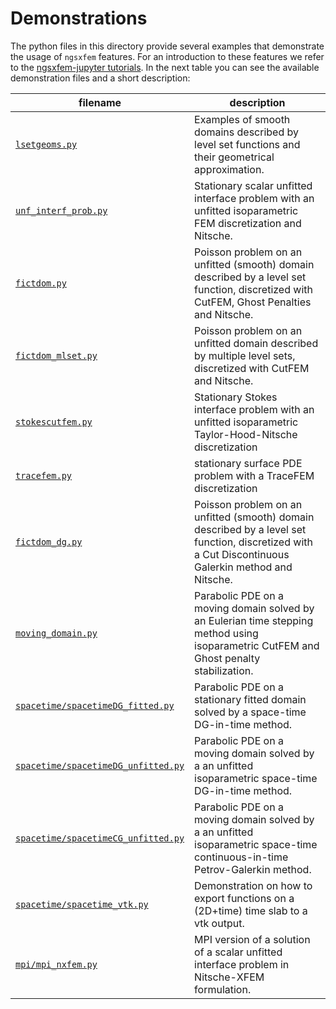 # Demonstrations

The python files in this directory provide several examples that demonstrate the usage of `ngsxfem` features. For an introduction to these features we refer to the [ngsxfem-jupyter tutorials](https://github.com/ngsxfem/ngsxfem-jupyter). In the next table you can see the available demonstration files and a short description:

| filename | description | 
|-|-|
| [`lsetgeoms.py`](lsetgeoms.py) | Examples of smooth domains described by level set functions and their geometrical approximation. |
| [`unf_interf_prob.py`](unf_interf_prob.py) | Stationary scalar unfitted interface problem with an unfitted isoparametric FEM discretization and Nitsche. |
| [`fictdom.py`](fictdom.py) | Poisson problem on an unfitted (smooth) domain described by a level set function, discretized with CutFEM, Ghost Penalties and Nitsche. |
| [`fictdom_mlset.py`](fictdom_mlset.py) | Poisson problem on an unfitted domain described by multiple level sets, discretized with CutFEM and Nitsche. |
| [`stokescutfem.py`](stokescutfem.py) | Stationary Stokes interface problem with an unfitted isoparametric Taylor-Hood-Nitsche discretization |
| [`tracefem.py`](tracefem.py) | stationary surface PDE problem with a TraceFEM discretization |
| [`fictdom_dg.py`](fictdom_dg.py) |   Poisson problem on an unfitted (smooth) domain described by a level set function, discretized with a Cut Discontinuous Galerkin method and Nitsche.|
| [`moving_domain.py`](moving_domain.py) | Parabolic PDE on a moving domain solved by an Eulerian time stepping method using isoparametric CutFEM and Ghost penalty stabilization. |
| [`spacetime/spacetimeDG_fitted.py`](spacetime/spacetimeDG_fitted.py) | Parabolic PDE on a stationary fitted domain solved by a space-time DG-in-time method. |
| [`spacetime/spacetimeDG_unfitted.py`](spacetime/spacetimeDG_fitted.py) | Parabolic PDE on a moving domain solved by a an unfitted isoparametric space-time DG-in-time method. |
| [`spacetime/spacetimeCG_unfitted.py`](spacetime/spacetimeCG_unfitted.py) | Parabolic PDE on a moving domain solved by a an unfitted isoparametric space-time continuous-in-time Petrov-Galerkin method. |
| [`spacetime/spacetime_vtk.py`](spacetime/spacetime_vtk.py) | Demonstration on how to export functions on a (2D+time) time slab to a vtk output. |
| [`mpi/mpi_nxfem.py`](mpi/mpi_nxfem.py) | MPI version of a solution of a scalar unfitted interface problem in Nitsche-XFEM formulation. |

